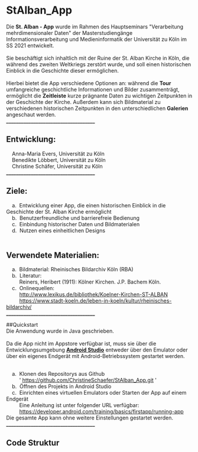 # StAlban_App
Die **St. Alban - App** wurde im Rahmen des Hauptseminars "Verarbeitung mehrdimensionaler Daten" der Masterstudiengänge Informationsverarbeitung und Medieninformatik der Universität zu Köln im SS 2021 entwickelt.<br/><br/>
Sie beschäftigt sich inhaltlich mit der Ruine der St. Alban Kirche in Köln, die während des zweiten Weltkriegs zerstört wurde, und soll einen historischen Einblick in die Geschichte dieser ermöglichen.<br/><br/>
Hierbei bietet die App verschiedene Optionen an: während die **Tour** umfangreiche geschichtliche Informationen und Bilder zusammenträgt, ermöglicht die **Zeitleiste** kurze prägnante Daten zu wichtigen Zeitpunkten in der Geschichte der Kirche.
Außerdem kann sich Bildmaterial zu verschiedenen historischen Zeitpunkten in den unterschiedlichen **Galerien** angeschaut werden.<br/>
**____________________________________**

## Entwicklung:<br/>
&nbsp;&nbsp;&nbsp;&nbsp;Anna-Maria Evers, Universität zu Köln<br/>
&nbsp;&nbsp;&nbsp;&nbsp;Benedikte Löbbert, Universität zu Köln<br/>
&nbsp;&nbsp;&nbsp;&nbsp;Christine Schäfer, Universität zu Köln<br/>
**____________________________________**

## Ziele:<br/>
&nbsp;&nbsp;&nbsp;&nbsp;a.&nbsp;&nbsp;Entwicklung einer App, die einen historischen Einblick in die Geschichte der St. Alban Kirche ermöglicht<br/>
&nbsp;&nbsp;&nbsp;&nbsp;b.&nbsp;&nbsp;Benutzerfreundliche und barrierefreie Bedienung<br/>
&nbsp;&nbsp;&nbsp;&nbsp;c.&nbsp;&nbsp;Einbindung historischer Daten und Bildmaterialen<br/>
&nbsp;&nbsp;&nbsp;&nbsp;d.&nbsp;&nbsp;Nutzen eines einheitlichen Designs<br/><br/>
	
## Verwendete Materialien:<br/>
&nbsp;&nbsp;&nbsp;&nbsp;a.&nbsp;&nbsp;Bildmaterial: Rheinisches Bildarchiv Köln (RBA)<br/>
&nbsp;&nbsp;&nbsp;&nbsp;b.&nbsp;&nbsp;Literatur:<br/>
&nbsp;&nbsp;&nbsp;&nbsp;&nbsp;&nbsp;&nbsp;&nbsp;&nbsp;Reiners, Heribert (1911): Kölner Kirchen. J.P. Bachem Köln.<br/>
&nbsp;&nbsp;&nbsp;&nbsp;c.&nbsp;&nbsp;Onlinequellen:<br/>
&nbsp;&nbsp;&nbsp;&nbsp;&nbsp;&nbsp;&nbsp;&nbsp; http://www.lexikus.de/bibliothek/Koelner-Kirchen-ST-ALBAN <br/>
&nbsp;&nbsp;&nbsp;&nbsp;&nbsp;&nbsp;&nbsp;&nbsp; https://www.stadt-koeln.de/leben-in-koeln/kultur/rheinisches-bildarchiv/ <br/>
**____________________________________**

##Quickstart<br/>
Die Anwendung wurde in Java geschrieben.<br/><br/>
Da die App nicht im Appstore verfügbar ist, muss sie über die Entwicklungsumgebung **[Android Studio](https://developer.android.com/studio )** entweder über den Emulator 
oder über ein eigenes Endgerät mit Android-Betriebssystem gestartet werden.<br/><br/>

&nbsp;&nbsp;&nbsp;&nbsp;a.&nbsp;&nbsp;Klonen des Repositorys aus Github<br/>
&nbsp;&nbsp;&nbsp;&nbsp;&nbsp;&nbsp;&nbsp;&nbsp;&nbsp;' https://github.com/ChristineSchaefer/StAlban_App.git '<br/>
&nbsp;&nbsp;&nbsp;&nbsp;b.&nbsp;&nbsp;Öffnen des Projekts in Android Studio<br/>
&nbsp;&nbsp;&nbsp;&nbsp;c.&nbsp;&nbsp;Einrichten eines virtuellen Emulators oder Starten der App auf einem Endgerät<br/>
&nbsp;&nbsp;&nbsp;&nbsp;&nbsp;&nbsp;&nbsp;&nbsp;&nbsp;Eine Anleitung ist unter folgender URL verfügbar:<br/>
&nbsp;&nbsp;&nbsp;&nbsp;&nbsp;&nbsp;&nbsp;&nbsp; https://developer.android.com/training/basics/firstapp/running-app <br/>
Die gesamte App kann ohne weitere Einstellungen gestartet werden.<br/>
**____________________________________**

## Code Struktur<br/>


	